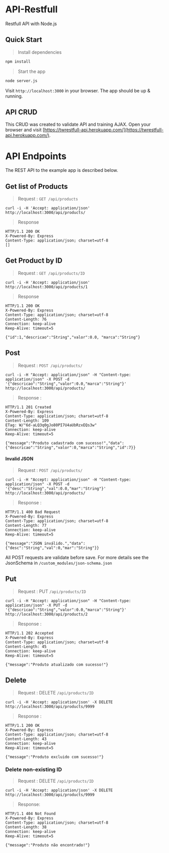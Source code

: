 # API-Restfull

Restfull API with Node.js

## Quick Start

> Install dependencies

```bash
npm install
```

> Start the app

````bash
node server.js
````

Visit `http://localhost:3000` in your browser. The app should be up & running.

## API CRUD
This CRUD was created to validate API and training AJAX.
Open your browser and visit [https://twrestfull-api.herokuapp.com/](https://twrestfull-api.herokuapp.com/).

# API Endpoints
The REST API to the example app is described below.

## Get list of Products

> Request : `GET /api/products`

    curl -i -H 'Accept: application/json' http://localhost:3000/api/products/

> Response

    HTTP/1.1 200 OK
    X-Powered-By: Express
    Content-Type: application/json; charset=utf-8
    []


## Get Product by ID
> Request : `GET /api/products/ID`

    curl -i -H 'Accept: application/json' http://localhost:3000/api/products/1

> Response

    HTTP/1.1 200 OK
    X-Powered-By: Express
    Content-Type: application/json; charset=utf-8
    Content-Length: 76
    Connection: keep-alive
    Keep-Alive: timeout=5

    {"id":1,"descricao":"String","valor":0.0, "marca":"String"}

## Post
> Request : `POST /api/products/`
    
    curl -i -H "Accept: application/json" -H "Content-type: application/json" -X POST -d '{"descricao":"String","valor":0.0,"marca":"String"}' http://localhost:3000/api/products/

> Response : 

    HTTP/1.1 201 Created
    X-Powered-By: Express
    Content-Type: application/json; charset=utf-8
    Content-Length: 109
    ETag: W/"6d-aLQ3q0gJo80PI7U4aUbRzxEQs3w"
    Connection: keep-alive
    Keep-Alive: timeout=5

    {"message":"Produto cadastrado com sucesso!","data":{"descricao":"String","valor":0,"marca":"String","id":7}}

#### Invalid JSON
> Request : `POST /api/products/`

    curl -i -H "Accept: application/json" -H "Content-type: application/json" -X POST -d '{"desc":"String","val":0.0,"mar":"String"}' http://localhost:3000/api/products/

> Response :

    HTTP/1.1 400 Bad Request
    X-Powered-By: Express
    Content-Type: application/json; charset=utf-8
    Content-Length: 77
    Connection: keep-alive
    Keep-Alive: timeout=5

    {"message":"JSON inválido.","data":{"desc":"String","val":0,"mar":"String"}}

All POST requests are validate before save. For more details see the JsonSchema in `/custom_modules/json-schema.json`

## Put
> Request : PUT `/api/products/ID`

    curl -i -H "Accept: application/json" -H "Content-type: application/json" -X PUT -d '{"descricao":"String","valor":0.0,"marca":"String"}' http://localhost:3000/api/products/2

> Response : 

    HTTP/1.1 202 Accepted
    X-Powered-By: Express
    Content-Type: application/json; charset=utf-8
    Content-Length: 45
    Connection: keep-alive
    Keep-Alive: timeout=5

    {"message":"Produto atualizado com sucesso!"}

## Delete
> Request : DELETE `/api/products/ID`

    curl -i -H 'Accept: application/json' -X DELETE http://localhost:3000/api/products/9999

> Response : 

    HTTP/1.1 200 OK
    X-Powered-By: Express
    Content-Type: application/json; charset=utf-8
    Content-Length: 43
    Connection: keep-alive
    Keep-Alive: timeout=5

    {"message":"Produto excluido com sucesso!"}

### Delete non-existing ID
> Request : DELETE `/api/products/ID`

    curl -i -H 'Accept: application/json' -X DELETE http://localhost:3000/api/products/9999

> Response: 

    HTTP/1.1 404 Not Found
    X-Powered-By: Express
    Content-Type: application/json; charset=utf-8
    Content-Length: 38
    Connection: keep-alive
    Keep-Alive: timeout=5

    {"message":"Produto não encontrado!"}